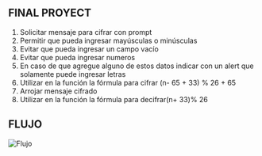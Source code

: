 ## FINAL PROYECT ##

1. Solicitar mensaje para cifrar con prompt
2. Permitir que pueda ingresar mayúsculas o minúsculas
3. Evitar que pueda ingresar un campo vacío 
4. Evitar que pueda ingresar numeros
5. En caso de que agregue alguno de estos datos indicar con un alert que solamente puede ingresar letras
6. Utilizar en la función la fórmula para cifrar (n- 65 + 33) % 26 + 65
7. Arrojar mensaje cifrado
8. Utilizar en la función la fórmula para decifrar(n+ 33)% 26

## FLUJO ##

![Flujo](http://subefotos.com/ver/?8cdd6c2e57c6422c7d23f5e481f0207ao.jpg)